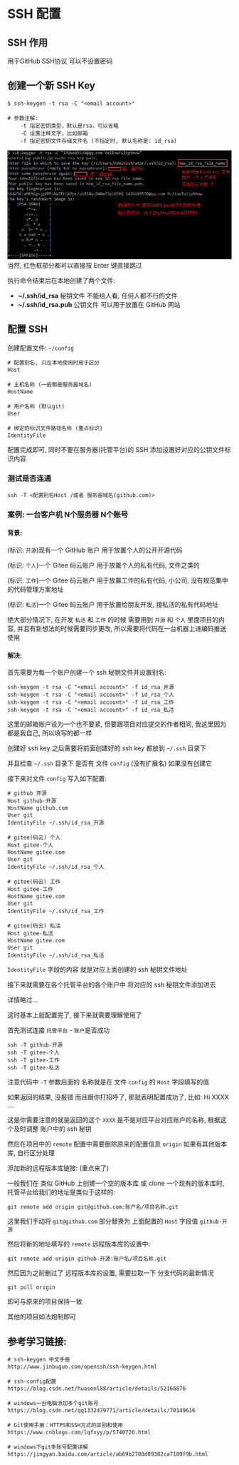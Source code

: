 # SSH 配置

## SSH 作用
用于GitHub SSH协议 可以不设置密码


## 创建一个新 SSH Key
```shell
$ ssh-keygen -t rsa -C "<email account>"

# 参数注解:
    -t 指定密钥类型，默认是rsa，可以省略
    -C 设置注释文字，比如邮箱
    -f 指定密钥文件存储文件名 (不指定时, 默认名称是: id_rsa)
```
![创建新 SSH 时的界面](../assets/images/git/ssh/ssh_new_create.png)
当然, 红色框部分都可以直接按 Enter 键直接跳过

执行命令结束后在本地创建了两个文件:
* **~/.ssh/id_rsa**
    秘钥文件 不能给人看, 任何人都不行的文件
* **~/.ssh/id_rsa.pub**
    公钥文件 可以用于放置在 GitHub 网站


## 配置 SSH
创建配置文件: `~/config`
```shell
# 配置别名, 只在本地使用时用于区分
Host

# 主机名称 (一般都是服务器域名)
HostName

# 用户名称 (默认git)
User

# 绑定的标识文件路径名称 (重点标识)
IdentityFile
```
配置完成即可, 同时不要在服务器(托管平台)的 SSH 添加设置好对应的公钥文件标识内容

### 测试是否连通
```shell
ssh -T <配置别名Host /或者 服务器域名(github.com)>
```

### 案例: 一台客户机 N个服务器 N个账号
#### 背景:

(标识: `开源`)现有一个 GitHub 账户 用于放置个人的公开开源代码

(标识: `个人`)一个 Gitee 码云账户 用于放置个人的私有代码, 文件之类的

(标识: `工作`)一个 Gitee 码云账户 用于放置工作的私有代码, 小公司, 没有规范集中的代码管理方案地址

(标识: `私活`)一个 Gitee 码云账户 用于放置给朋友开发, 接私活的私有代码地址

绝大部分情况下, 在开发 `私活` 和 `工作` 的时候 需要用到 `开源` 和 `个人` 里面项目的内容, 并且有新想法的时候需要同步更改, 所以需要将代码在一台机器上进编码推送使用

#### 解决:

首先需要为每一个账户创建一个 ssh 秘钥文件并设置别名:
```shell
ssh-keygen -t rsa -C "<email account>" -f id_rsa_开源
ssh-keygen -t rsa -C "<email account>" -f id_rsa_个人
ssh-keygen -t rsa -C "<email account>" -f id_rsa_工作
ssh-keygen -t rsa -C "<email account>" -f id_rsa_私活
```
这里的邮箱账户设为一个也不要紧, 但要跟项目对应提交的作者相同, 我这里因为都是我自己, 所以填写的都一样

创建好 ssh key 之后需要将前面创建好的 ssh key 都放到 `~/.ssh` 目录下

并且检查 `~/.ssh` 目录下 是否有 文件 `config` (没有扩展名) 如果没有创建它

接下来对文件 `config` 写入如下配置:
```shell
# github 开源
Host github-开源
HostName github.com
User git
IdentityFile ~/.ssh/id_rsa_开源

# gitee(码云) 个人
Host gitee-个人
HostName gitee.com
User git
IdentityFile ~/.ssh/id_rsa_个人

# gitee(码云) 工作
Host gitee-工作
HostName gitee.com
User git
IdentityFile ~/.ssh/id_rsa_工作

# gitee(码云) 私活
Host gitee-私活
HostName gitee.com
User git
IdentityFile ~/.ssh/id_rsa_私活
```

`IdentityFile` 字段的内容 就是对应上面创建的 ssh 秘钥文件地址

接下来就需要在各个托管平台的各个账户中 将对应的 ssh 秘钥文件添加进去

详情略过...

这时基本上就配置完了, 接下来就需要理解使用了

首先测试连接 `托管平台` - `账户`是否成功
```shell
ssh -T github-开源
ssh -T gitee-个人
ssh -T gitee-工作
ssh -T gitee-私活
```
注意代码中 `-T` 参数后面的 名称就是在 文件 `config` 的 `Host` 字段填写的值

如果返回的结果, 没报错 而且跟你打招呼了, 那就表明配置成功了, 比如: Hi XXXX ....

这是你需要注意的就是返回的这个 `XXXX` 是不是对应平台对应账户的名称, 根据这个及时调整 账户中的 ssh 秘钥

然后在项目中的 `remote` 配置中需要删除原来的配置信息 `origin` 如果有其他版本库, 自行区分处理

添加新的远程版本库链接: (重点来了)

一般我们在 类似 GitHub 上创建一个空的版本库 或 clone 一个现有的版本库时, 托管平台给我们的地址是类似于这样的:
```shell
git remote add origin git@github.com:账户名/项目名称.git
```

这里我们手动将 `git@github.com` 部分替换为 上面配置的 `Host` 字段值 `github-开源`

然后将新的地址填写的 `remote` 远程版本库的设置中:
```shell
git remote add origin github-开源:账户名/项目名称.git
```

然后因为之前删过了 远程版本库的设置, 需要拉取一下 分支代码的最新情况
```shell
git pull origin
```
即可与原来的项目保持一致

其他的项目如法炮制即可

## 参考学习链接:
```shell
# ssh-keygen 中文手册
http://www.jinbuguo.com/openssh/ssh-keygen.html

# ssh-config配置
https://blog.csdn.net/huasonl88/article/details/52166876

# windows一台电脑添加多个git账号
https://blog.csdn.net/qq1332479771/article/details/70149616

# Git使用手册：HTTPS和SSH方式的区别和使用
https://www.cnblogs.com/lqfxyy/p/5740720.html

# windows下git多账号配置详解
https://jingyan.baidu.com/article/ab69b2708d09382ca7189f9b.html
```
